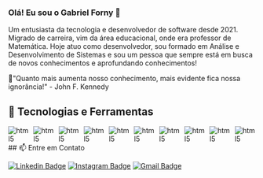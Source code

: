 ### Olá! Eu sou o Gabriel Forny 👋

Um entusiasta da tecnologia e desenvolvedor de software desde 2021. Migrado de carreira, vim da área educacional, onde era professor de Matemática. Hoje atuo como desenvolvedor, sou formado em Análise e Desenvolvimento de Sistemas e sou um pessoa que sempre está em busca de novos conhecimentos e aprofundando conhecimentos!

💭"Quanto mais aumenta nosso conhecimento, mais evidente fica nossa ignorância!" - John F. Kennedy

## 🔧 Tecnologias e Ferramentas

<div style="
    margin-bottom: 0 !important;
    display: flex;
    gap: 9px;">
   <div>
      <img align="center" alt="html5"
         src="https://img.shields.io/badge/HTML-239120?style=for-the-badge&logo=html5&logoCol" />
   </div>
      <div>
      <img align="center" alt="html5"
         src="https://img.shields.io/badge/Angular-DD0031?style=for-the-badge&logo=angular&logoColor=white" />
   </div>
   <div>
      <img align="center" alt="html5"
         src="https://img.shields.io/badge/CSS-239120?&style=for-the-badge&logo=css3&logoColor=white" />
   </div>
   <div>
      <img align="center" alt="html5"
         src="https://img.shields.io/badge/PHP-777BB4?style=for-the-badge&logo=php&logoColor=white" />
   </div>
   <div>
      <img align="center" alt="html5"
         src="https://img.shields.io/badge/JavaScript-F7DF1E?style=for-the-badge&logo=javascript&logoColor=black" />
   </div>
   <div>
      <img align="center" alt="html5"
         src="https://img.shields.io/badge/TypeScript-007ACC?style=for-the-badge&logo=typescript&logoColor=white" />
   </div>
   <div>
      <img align="center" alt="html5"
         src="https://img.shields.io/badge/C%23-239120?style=for-the-badge&logo=c-sharp&logoColor=white" />
   </div>
   <div>
      <img align="center" alt="html5"
         src="https://img.shields.io/badge/Python-3776AB?style=for-the-badge&logo=python&logoColor=white" />
   </div>
   <div>
      <img align="center" alt="html5"
         src="https://img.shields.io/badge/React_Native-20232A?style=for-the-badge&logo=react&logoColor=61DAFB" />
   </div>
   <div>
      <img align="center" alt="html5"
         src="https://img.shields.io/badge/React-20232A?style=for-the-badge&logo=react&logoColor=61DAFB" />
   </div>
</div>
## 📫 Entre em Contato

[![Linkedin Badge](https://img.shields.io/badge/-gabrielforny-blue?style=flat-square&logo=Linkedin&logoColor=white&link=https://www.linkedin.com/in/anirudhemmadi/)](https://www.linkedin.com/in/gabriel-forny-501439132/)
[![Instagram Badge](https://img.shields.io/badge/-gabriel.forny-purple?style=flat-square&logo=instagram&logoColor=white&link=https://instagram.com/kanna6501/)](https://www.instagram.com/gabrielforny/)
[![Gmail Badge](https://img.shields.io/badge/-gf097@hotmail.com-c14438?style=flat-square&logo=Gmail&logoColor=white&link=mailto:gf097@hotmail.com)](mailto:gf097@hotmail.com)

